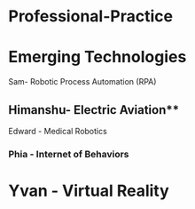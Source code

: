 # Professional-Practice
# Emerging Technologies
Sam- Robotic Process Automation (RPA)
## Himanshu- Electric Aviation**
Edward - Medical Robotics

### Phia - Internet of Behaviors 
<h1>Yvan - Virtual Reality<h1>

